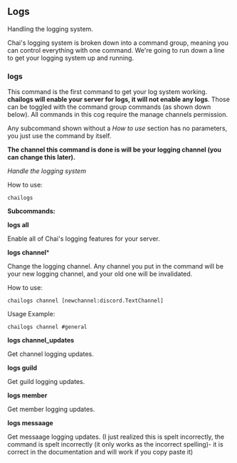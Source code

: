 ## Logs
Handling the logging system.
 
Chai's logging system is broken down into a command group, meaning you can control everything with one command. We're going to run down a line to get your logging system up and running.
 
### **logs**
This command is the first command to get your log system working. **chailogs will enable your server for logs, it will not enable any logs**. Those can be toggled with the command group commands (as shown down below). All commands in this cog require the manage channels permission.
 
Any subcommand shown without a *How to use* section has no parameters, you just use the command by itself.
 
**The channel this command is done is will be your logging channel (you can change this later).**
 
*Handle the logging system*
 
How to use:
```
chailogs
```
 
**Subcommands:**
 
**logs all**
 
Enable all of Chai's logging features for your server.
 
**logs channel***
 
Change the logging channel. Any channel you put in the command will be your new logging channel, and your old one will be invalidated.
 
How to use:
```
chailogs channel [newchannel:discord.TextChannel]
```
Usage Example:
```
chailogs channel #general
```
 
**logs channel_updates**
 
Get channel logging updates.
 
**logs guild**
 
Get guild logging updates.
 
**logs member**
 
Get member logging updates.
 
**logs messaage**
 
Get messaage logging updates. 
(I just realized this is spelt incorrectly, the command is spelt incorrectly (it only works as the incorrect spelling)- it is correct in the documentation and will work if you copy paste it)

